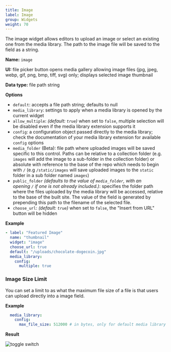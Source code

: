 ```yaml
---
title: Image
label: Image
group: Widgets
weight: 70
---
```


The image widget allows editors to upload an image or select an existing one from the media library. The path to the image file will be saved to the field as a string.

**Name:** `image`

**UI:** file picker button opens media gallery allowing image files (jpg, jpeg, webp, gif, png, bmp, tiff, svg) only; displays selected image thumbnail

**Data type:** file path string

**Options**

- `default`: accepts a file path string; defaults to null
- `media_library`: settings to apply when a media library is opened by the current widget
- `allow_multiple`: *(default: `true`)* when set to `false`, multiple selection will be disabled even if the media library extension supports it
- `config`: a configuration object passed directly to the media library; check the documentation of your media library extension for available `config` options
- `media_folder` (Beta): file path where uploaded images will be saved specific to this control. Paths can be relative to a collection folder (e.g. `images` will add the image to a sub-folder in the collection folder) or absolute with reference to the base of the repo which needs to begin with `/` (e.g `/static/images` will save uploaded images to the `static` folder in a sub folder named `images`)
- `public_folder` *(defaults to the value of `media_folder`, with an opening `/` if one is not already included.)*: specifies the folder path where the files uploaded by the media library will be accessed, relative to the base of the built site. The value of the field is generated by prepending this path to the filename of the selected file.
- `choose_url`: *(default: `true`)* when set to `false`, the "Insert from URL" button will be hidden

**Example**

```yaml
- label: "Featured Image"
  name: "thumbnail"
  widget: "image"
  choose_url: true
  default: "/uploads/chocolate-dogecoin.jpg"
  media_library:
    config:
      multiple: true
```

### Image Size Limit

You can set a limit to as what the maximum file size of a file is that users can upload directly into a image field.

**Example**

```yaml
  media_library:
    config:
      max_file_size: 512000 # in bytes, only for default media library
```

**Result**

![toggle switch](/img/widget-image.png)
